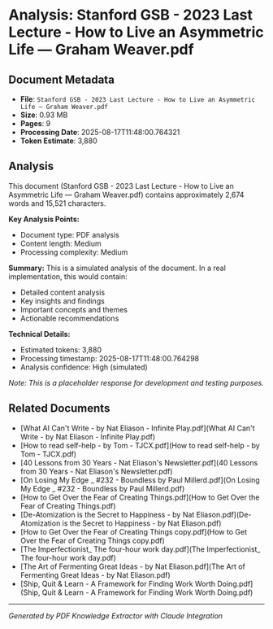 # Analysis: Stanford GSB - 2023 Last Lecture - How to Live an Asymmetric Life — Graham Weaver.pdf

## Document Metadata
- **File**: `Stanford GSB - 2023 Last Lecture - How to Live an Asymmetric Life — Graham Weaver.pdf`
- **Size**: 0.93 MB
- **Pages**: 9
- **Processing Date**: 2025-08-17T11:48:00.764321
- **Token Estimate**: 3,880

## Analysis

This document (Stanford GSB - 2023 Last Lecture - How to Live an Asymmetric Life — Graham Weaver.pdf) contains approximately 2,674 words and 15,521 characters.

**Key Analysis Points:**
- Document type: PDF analysis
- Content length: Medium
- Processing complexity: Medium

**Summary:**
This is a simulated analysis of the document. In a real implementation, this would contain:
- Detailed content analysis
- Key insights and findings
- Important concepts and themes
- Actionable recommendations

**Technical Details:**
- Estimated tokens: 3,880
- Processing timestamp: 2025-08-17T11:48:00.764298
- Analysis confidence: High (simulated)

*Note: This is a placeholder response for development and testing purposes.*

## Related Documents

- [What AI Can't Write - by Nat Eliason - Infinite Play.pdf](What AI Can't Write - by Nat Eliason - Infinite Play.pdf)
- [How to read self-help - by Tom - TJCX.pdf](How to read self-help - by Tom - TJCX.pdf)
- [40 Lessons from 30 Years - Nat Eliason's Newsletter.pdf](40 Lessons from 30 Years - Nat Eliason's Newsletter.pdf)
- [On Losing My Edge _ #232 - Boundless by Paul Millerd.pdf](On Losing My Edge _ #232 - Boundless by Paul Millerd.pdf)
- [How to Get Over the Fear of Creating Things.pdf](How to Get Over the Fear of Creating Things.pdf)
- [De-Atomization is the Secret to Happiness - by Nat Eliason.pdf](De-Atomization is the Secret to Happiness - by Nat Eliason.pdf)
- [How to Get Over the Fear of Creating Things copy.pdf](How to Get Over the Fear of Creating Things copy.pdf)
- [The Imperfectionist_ The four-hour work day.pdf](The Imperfectionist_ The four-hour work day.pdf)
- [The Art of Fermenting Great Ideas - by Nat Eliason.pdf](The Art of Fermenting Great Ideas - by Nat Eliason.pdf)
- [Ship, Quit & Learn - A Framework for Finding Work Worth Doing.pdf](Ship, Quit & Learn - A Framework for Finding Work Worth Doing.pdf)

---
*Generated by PDF Knowledge Extractor with Claude Integration*
